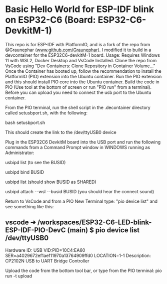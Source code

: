 # Basic Hello World for ESP-IDF blink on ESP32-C6 (Board: ESP32-C6-DevkitM-1)

This repo is for ESP-IDF with PlatformIO, and is a fork of the repo from @Graunephar (www.github.com/Graunephar). I modified it to build in a devcontainer for the ESP32C6-devkitM-1 board. 
Usage: Requires Windows 11 with WSL2, Docker Desktop and VsCode Installed.
Clone the repo from VsCode using "Dev Containers: Clone Repository in Container Volume..." 
Once the Container has booted up, follow the recommendation to install the PlatformIO (PIO) extension into the Ubuntu container.
Run the PIO extension and this should install PIO core into the Ubuntu container.
Build the code in PIO (Use tool at the bottom of screen or run "PIO run" from a terminal).
Before you can upload you need to connect the usb port to the Ubuntu container.

From the PIO terminal, run the shell script in the .decontainer directory called setusbport.sh, with the following:

bash setusbport.sh

This should create the link to the /dev/ttyUSB0 device

Plug in the ESP32C6 DevkitM board into the USB port
and run the following commands from a Command Prompt window in WINDOWS running as Administrator:

usbipd list    (to see the BUSID)

usbipd bind BUSID

usbipd list    (should show BUSID as SHARED)

usbipd attach --wsl --busid BUSID (you should hear the connect sound)

Return to VsCode and from a PIO New Terminal type: "pio device list" 
and see something like this:

vscode ➜ /workspaces/ESP32-C6-LED-blink-ESP-IDF-PlO-DevC (main) $ pio device list
/dev/ttyUSB0
------------
Hardware ID: USB VID:PID=10C4:EA60 SER=a4029672ef1aef11970a13764909ffd0 LOCATION=1-1
Description: CP2102N USB to UART Bridge Controller

Upload the code from the bottom tool bar, or type from the PIO terminal:
pio run -t upload






 

